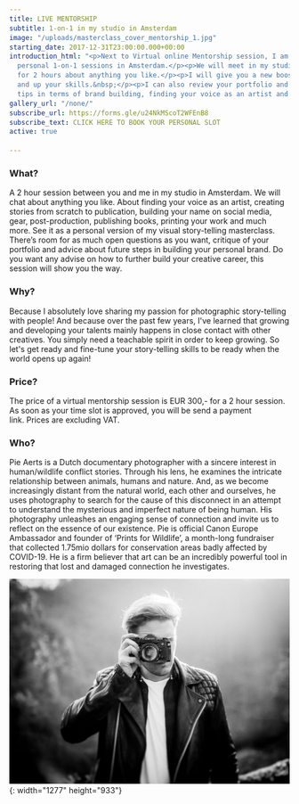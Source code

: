 ```yaml
---
title: LIVE MENTORSHIP
subtitle: 1-on-1 in my studio in Amsterdam
image: "/uploads/masterclass_cover_mentorship_1.jpg"
starting_date: 2017-12-31T23:00:00.000+00:00
introduction_html: "<p>Next to Virtual online Mentorship session, I am now also offering
  personal 1-on-1 sessions in Amsterdam.</p><p>We will meet in my studio and chat
  for 2 hours about anything you like.</p><p>I will give you a new boost in creativity
  and up your skills.&nbsp;</p><p>I can also review your portfolio and give you personal
  tips in terms of brand building, finding your voice as an artist and social media.&nbsp;</p>"
gallery_url: "/none/"
subscribe_url: https://forms.gle/u24NkMScoT2WFEnB8
subscribe_text: CLICK HERE TO BOOK YOUR PERSONAL SLOT
active: true

---
```

### What?

A 2 hour session between you and me in my studio in Amsterdam. We will chat about anything you like. About finding your voice as an artist, creating stories from scratch to publication, building your name on social media, gear, post-production, publishing books, printing your work and much more. See it as a personal version of my visual story-telling masterclass. There’s room for as much open questions as you want, critique of your portfolio and advice about future steps in building your personal brand. Do you want any advise on how to further build your creative career, this session will show you the way.

### Why?

Because I absolutely love sharing my passion for photographic story-telling with people! And because over the past few years, I've learned that growing and developing your talents mainly happens in close contact with other creatives. You simply need a teachable spirit in order to keep growing. So let's get ready and fine-tune your story-telling skills to be ready when the world opens up again!

### Price?

The price of a virtual mentorship session is EUR 300,- for a 2 hour session. As soon as your time slot is approved, you will be send a payment link. Prices are excluding VAT.

### Who?

Pie Aerts is a Dutch documentary photographer with a sincere interest in human/wildlife conflict stories. Through his lens, he examines the intricate relationship between animals, humans and nature. And, as we become increasingly distant from the natural world, each other and ourselves, he uses photography to search for the cause of this disconnect in an attempt to understand the mysterious and imperfect nature of being human. His photography unleashes an engaging sense of connection and invite us to reflect on the essence of our existence. Pie is official Canon Europe Ambassador and founder of ‘Prints for Wildlife’, a month-long fundraiser that collected 1.75mio dollars for conservation areas badly affected by COVID-19. He is a firm believer that art can be an incredibly powerful tool in restoring that lost and damaged connection he investigates.

![](/uploads/0h3a6324-copy-5-3.JPG){: width="1277" height="933"}